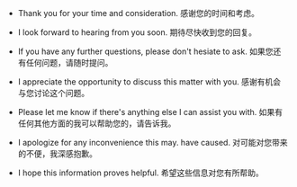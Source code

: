 * Thank you for your time and consideration. 感谢您的时间和考虑。
* I look forward to hearing from you soon. 期待尽快收到您的回复。
* If you have any further questions, please don't hesiate to ask. 如果您还有任何问题，请随时提问。
* I appreciate the opportunity to discuss this matter with you. 感谢有机会与您讨论这个问题。

* Please let me know if there's anything else I can assist you with. 如果有任何其他方面的我可以帮助您的，请告诉我。
* I apologize for any inconvenience this may. have caused. 对可能对您带来的不便，我深感抱歉。
* I hope this information proves helpful. 希望这些信息对您有所帮助。
